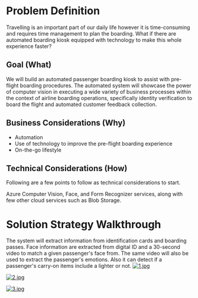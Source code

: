 # Problem Definition
Travelling  is an important part of our daily life however it is time-consuming and requires time management to plan the boarding.  What if there are automated boarding kiosk equipped with technology to make this whole experience faster?

## Goal (What)
We will build an automated passenger boarding kiosk to assist with pre-flight boarding procedures. The automated system will showcase the power of computer vision in executing a wide variety of business processes within the context of airline boarding operations, specifically identity verification to board the flight and automated customer feedback collection. 

## Business Considerations (Why)
* Automation
* Use of technology to improve the pre-flight boarding experience
* On-the-go lifestyle

## Technical Considerations (How)
Following are a few points to follow as technical considerations to start. 

Azure Computer Vision, Face, and Form Recognizer services, along with few other cloud services such as Blob Storage.

# Solution Strategy Walkthrough
The system will extract information from identification cards and boarding passes. Face information are extracted from digital ID and a 30-second video to match a given passenger's face from. The same video will also be used to extract the passenger's emotions. Also it can detect if a passenger's carry-on items include a lighter or not.
[![1.jpg](https://i.postimg.cc/8cq14qSV/1.jpg)](https://postimg.cc/H89DsvnS)

[![2.jpg](https://i.postimg.cc/KzWFcd4g/2.jpg)](https://postimg.cc/MM1gd37W)

[![3.jpg](https://i.postimg.cc/tJVbs2Vv/3.jpg)](https://postimg.cc/n9Zg5K2q)